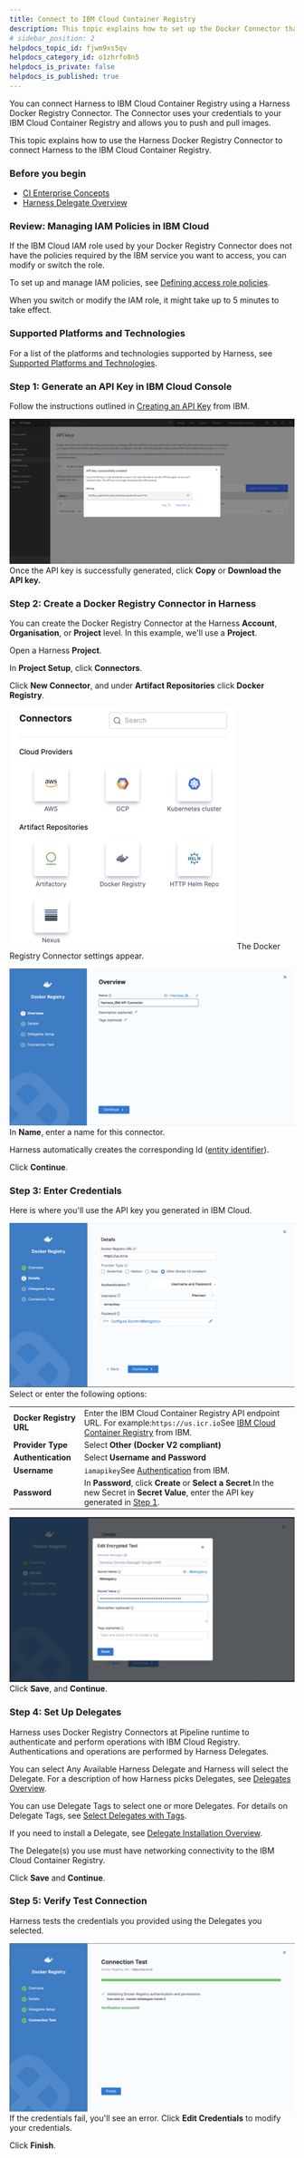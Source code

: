 ```yaml
---
title: Connect to IBM Cloud Container Registry
description: This topic explains how to set up the Docker Connector that uses IBM Registry.
# sidebar_position: 2
helpdocs_topic_id: fjwm9xs5qv
helpdocs_category_id: o1zhrfo8n5
helpdocs_is_private: false
helpdocs_is_published: true
---
```


You can connect Harness to IBM Cloud Container Registry using a Harness Docker Registry Connector. The Connector uses your credentials to your IBM Cloud Container Registry and allows you to push and pull images.

This topic explains how to use the Harness Docker Registry Connector to connect Harness to the IBM Cloud Container Registry.


### Before you begin

* [CI Enterprise Concepts](../../continuous-integration/ci-quickstarts/ci-concepts.md)
* [Harness Delegate Overview](../2_Delegates/delegates-overview.md)

### Review: Managing IAM Policies in IBM Cloud

If the IBM Cloud IAM role used by your Docker Registry Connector does not have the policies required by the IBM service you want to access, you can modify or switch the role.

To set up and manage IAM policies, see [Defining access role policies](https://cloud.ibm.com/docs/Registry?topic=Registry-user#user).

When you switch or modify the IAM role, it might take up to 5 minutes to take effect.

### Supported Platforms and Technologies

For a list of the platforms and technologies supported by Harness, see [Supported Platforms and Technologies](../../getting-started/supported-platforms-and-technologies.md).

### Step 1: Generate an API Key in IBM Cloud Console

Follow the instructions outlined in [Creating an API Key](https://cloud.ibm.com/docs/account?topic=account-userapikey&interface=ui#create_user_key) from IBM.

![](./static/using-ibm-registry-to-create-a-docker-connector-71.png)
Once the API key is successfully generated, click **Copy** or **Download the API key.**

### Step 2: Create a Docker Registry Connector in Harness

You can create the Docker Registry Connector at the Harness **Account**, **Organisation**, or **Project** level. In this example, we'll use a **Project**.

Open a Harness **Project**.

In **Project Setup**, click **Connectors**.

Click **New Connector**, and under **Artifact Repositories** click **Docker Registry**. 

![](./static/using-ibm-registry-to-create-a-docker-connector-72.png)
The Docker Registry Connector settings appear.

![](./static/using-ibm-registry-to-create-a-docker-connector-73.png)
In **Name**, enter a name for this connector.

Harness automatically creates the corresponding Id ([entity identifier](../20_References/entity-identifier-reference.md)).

Click **Continue**.

### Step 3: Enter Credentials

Here is where you'll use the API key you generated in IBM Cloud.

![](./static/using-ibm-registry-to-create-a-docker-connector-74.png)
Select or enter the following options:



|  |  |
| --- | --- |
| **Docker Registry URL** | Enter the IBM Cloud Container Registry API endpoint URL. For example:`https://us.icr.io`See [IBM Cloud Container Registry](https://cloud.ibm.com/apidocs/container-registry#endpoint-url) from IBM. |
| **Provider Type** | Select **Other (Docker V2 compliant)** |
| **Authentication** | Select **Username and Password** |
| **Username** | `iamapikey`See [Authentication](https://cloud.ibm.com/docs/Registry?topic=Registry-registry_access&mhsrc=ibmsearch_a&mhq=iamapikey#registry_access_apikey_auth) from IBM. |
| **Password** | In **Password**, click **Create** or **Select a Secret**.In the new Secret in **Secret Value**, enter the API key generated in [Step 1](using-ibm-registry-to-create-a-docker-connector.md#step-1-generate-an-api-key-in-ibm-cloud-console). |

![](./static/using-ibm-registry-to-create-a-docker-connector-75.png)
Click **Save**, and **Continue**.

### Step 4: Set Up Delegates

Harness uses Docker Registry Connectors at Pipeline runtime to authenticate and perform operations with IBM Cloud Registry. Authentications and operations are performed by Harness Delegates.

You can select Any Available Harness Delegate and Harness will select the Delegate. For a description of how Harness picks Delegates, see [Delegates Overview](../2_Delegates/delegates-overview.md).

You can use Delegate Tags to select one or more Delegates. For details on Delegate Tags, see [Select Delegates with Tags](../2_Delegates/delegate-guide/select-delegates-with-selectors.md).

If you need to install a Delegate, see [Delegate Installation Overview](../2_Delegates/delegate-installation-overview.md).

The Delegate(s) you use must have networking connectivity to the IBM Cloud Container Registry.

Click **Save** and **Continue**.

### Step 5: Verify Test Connection

Harness tests the credentials you provided using the Delegates you selected.

![](./static/using-ibm-registry-to-create-a-docker-connector-76.png)
If the credentials fail, you'll see an error. Click **Edit Credentials** to modify your credentials.

Click **Finish**.

